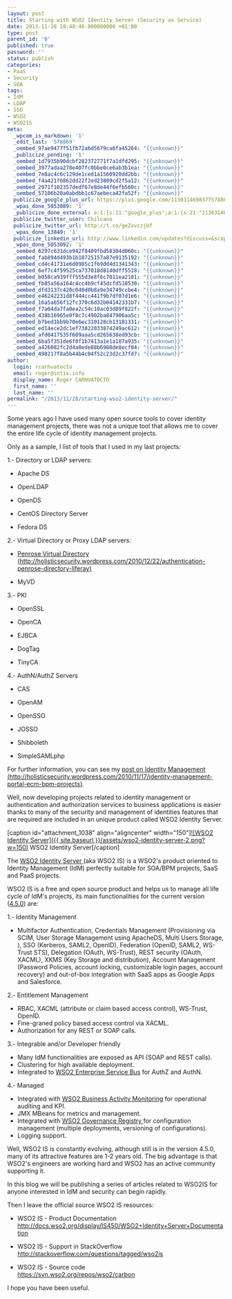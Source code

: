 ```yaml
---
layout: post
title: Starting with WSO2 Identity Server (Security as Service)
date: 2013-11-28 18:48:40.000000000 +01:00
type: post
parent_id: '0'
published: true
password: ''
status: publish
categories:
- PaaS
- Security
- SOA
tags:
- IdM
- LDAP
- SSO
- WSO2
- WSO2IS
meta:
  _wpcom_is_markdown: '1'
  _edit_last: '578869'
  _oembed_97ae9477f51fb72a6d5679ca6fa45264: "{{unknown}}"
  _publicize_pending: '1'
  _oembed_1d7935b90dcbf282372771f7a1dfd295: "{{unknown}}"
  _oembed_3977adaa278e407fc0bbe0ce6ab3b1ea: "{{unknown}}"
  _oembed_7e8ac4c6c129de1ced1a1560920dd2bb: "{{unknown}}"
  _oembed_f4a421f6862dd22f2ed23809cd2f5a12: "{{unknown}}"
  _oembed_2971f102357dedf67e8de44f6efb560c: "{{unknown}}"
  _oembed_57106b20a0abdbb1c67aebeca42fa52f: "{{unknown}}"
  publicize_google_plus_url: https://plus.google.com/113031469837757886298/posts/ZY5kH2xgJiJ
  _wpas_done_5053089: '1'
  _publicize_done_external: a:1:{s:11:"google_plus";a:1:{s:21:"113031469837757886298";b:1;}}
  publicize_twitter_user: Chilcano
  publicize_twitter_url: http://t.co/geZxvczjUf
  _wpas_done_13849: '1'
  publicize_linkedin_url: http://www.linkedin.com/updates?discuss=&scope=6985267&stype=M&topic=5811883154654777344&type=U&a=ZzXi
  _wpas_done_5053092: '1'
  _oembed_6297c631dce942f8409fbd58304d060c: "{{unknown}}"
  _oembed_fab894d493b1b18725157a87e9135192: "{{unknown}}"
  _oembed_cd4c41731e6d0985c1f69dd4d1341343: "{{unknown}}"
  _oembed_6ef7c4f59525ca737018d8140dff5518: "{{unknown}}"
  _oembed_b058ca939fff555d3e8f6c7011ea2101: "{{unknown}}"
  _oembed_fb85a56a164c4cc4b9cf45dcfd518530: "{{unknown}}"
  _oembed_dfd3137c420c040d0b8a9e34749ccbe4: "{{unknown}}"
  _oembed_e46242231d8f444cc441f9b7df07d1e6: "{{unknown}}"
  _oembed_16a5a656f12fc370c6d32b04142331b7: "{{unknown}}"
  _oembed_f7a04da7fa0ea2c54c10ac03d89f822f: "{{unknown}}"
  _oembed_438b16965e0f8c7c4902ba847906aa5c: "{{unknown}}"
  _oembed_b7bed1bb9b70e6ec310128cb13181331: "{{unknown}}"
  _oembed_ed14ece2dc1ef73822033874249ac612: "{{unknown}}"
  _oembed_afd0417535f609aaa5cd265638ed93cb: "{{unknown}}"
  _oembed_6ba5f351de6f0f1b7413a1e1a187a935: "{{unknown}}"
  _oembed_a426082fc2d4a0ede88b6980de8ecf04: "{{unknown}}"
  _oembed_498217f8a5b44b4c04f52c23d2c37fd7: "{{unknown}}"
author:
  login: rcarhuatocto
  email: roger@intix.info
  display_name: Roger CARHUATOCTO
  first_name: ''
  last_name: ''
permalink: "/2013/11/28/starting-wso2-identity-server/"
---
```

Some years ago I have used many open source tools to cover identity management projects, there was not a unique tool that allows me to cover the entire life cycle of identity management projects.

  


Only as a sample, I list of tools that I used in my last projects:

  


1.- Directory or LDAP servers:

  


  

  * Apache DS
  

  * OpenLDAP
  

  * OpenDS
  

  * CentOS Directory Server
  

  * Fedora DS
  

  


2.- Virtual Directory or Proxy LDAP servers:

  


  

  * [Penrose Virtual Directory (http://holisticsecurity.wordpress.com/2010/12/22/authentication-penrose-directory-liferay)](http://holisticsecurity.wordpress.com/2010/12/22/authentication-penrose-directory-liferay "Penrose Virtual Directory and Liferay Portal")
  

  * MyVD
  

  


3.- PKI

  


  

  * OpenSSL
  

  * OpenCA
  

  * EJBCA
  

  * DogTag
  

  * TinyCA
  

  


4.- AuthN/AuthZ Servers

  


  

  * CAS
  

  * OpenAM
  

  * OpenSSO
  

  * JOSSO
  

  * Shibboleth
  

  * SimpleSAMLphp
  

  


For further information, you can see my [post on Identity Management  
(http://holisticsecurity.wordpress.com/2010/11/17/identity-management-portal-ecm-bpm-projects)](http://holisticsecurity.wordpress.com/2010/11/17/identity-management-portal-ecm-bpm-projects "Identity Management in BPM and SOA Projects").

Well, now developing projects related to identity management or authentication and authorization services to business applications is easier thanks to many of the security and management of identities features that are required are included in an unique product called WSO2 Identity Server.

[caption id="attachment_1038" align="aligncenter" width="150"][![WSO2 Identity Server]({{ site.baseurl }}/assets/wso2-identity-server-2.png?w=150)](http://wso2.com/products/identity-server/) WSO2 Identity Server[/caption]

The [WSO2 Identity Server ](http://wso2.com/products/identity-server/ "WSO2 Identity Server")(aka WSO2 IS) is a WSO2's product oriented to Identity Management (IdM) perfectly suitable for SOA/BPM projects, SaaS and PaaS projects.

WSO2 IS is a free and open source product and helps us to manage all life cycle of IdM's projects, its main functionalities for the current version ([4.5.0](http://dist.wso2.org/products/identity-server/4.5.0/release-notes-is.html "WSO2 IS 4.5.0 release notes")) are:

1.- Identity Management

  * Multifactor Authentication, Credentials Management (Provisioning via SCIM, User Storage Management using ApacheDS, Multi Users Storage, ), SSO (Kerberos, SAML2, OpenID), Federation (OpenID, SAML2, WS-Trust STS), Delegation (OAuth, WS-Trust), REST security (OAuth, XACML), XKMS (Key Storage and distribution), Account Management (Password Policies, account locking, customizable login pages, account recovery) and out-of-box integration with SaaS apps as Google Apps and Salesforce.



2.- Entitlement Management

  * RBAC, XACML (attribute or claim based access control), WS-Trust, OpenID.
  * Fine-graned policy based access control via XACML.
  * Authorization for any REST or SOAP calls.



3.- Integrable and/or Developer friendly

  * Many IdM functionalities are exposed as API (SOAP and REST calls).
  * Clustering for high available deployment.
  * Integrated to [WSO2 Enterprise Service Bus](http://wso2.com/products/enterprise-service-bus/ "WSO2 ESB") for AuthZ and AuthN.



4.- Managed

  * Integrated with [WSO2 Business Activity Monitoring](http://wso2.com/products/business-activity-monitor/ "WSO2 BAM") for operational auditing and KPI.
  * JMX MBeans for metrics and management.
  * Integrated with [WSO2 Governance Registry ](http://wso2.com/products/governance-registry/ "WSO2 GREG")for configuration management (multiple deployments, versioning of configurations).
  * Logging support.



Well, WSO2 IS is constantly evolving, although still is in the version 4.5.0, many of its attractive features are 1-2 years old. The big advantage is that WSO2's engineers are working hard and WSO2 has an active community supporting it.

In this blog we will be publishing a series of articles related to WSO2IS for anyone interested in IdM and security can begin rapidly.

Then I leave the official source WSO2 IS resources:

  * WSO2 IS - Product Documentation  
http://docs.wso2.org/display/IS450/WSO2+Identity+Server+Documentation
  * WSO2 IS - Support in StackOverflow  
http://stackoverflow.com/questions/tagged/wso2is

  * WSO2 IS - Source code  
https://svn.wso2.org/repos/wso2/carbon




I hope you have been useful.

